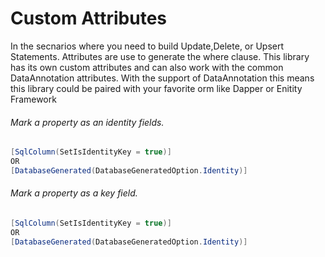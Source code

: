 # Custom Attributes
In the secnarios where you need to build Update,Delete, or Upsert Statements. Attributes are use to generate the where clause. This library has its own custom attributes and can also work with the common DataAnnotation attributes. With the support of DataAnnotation this means this library could be paired with your favorite orm like Dapper or Enitity Framework 

###### Mark a property as an identity fields. 
```csharp
[SqlColumn(SetIsIdentityKey = true)]
OR 
[DatabaseGenerated(DatabaseGeneratedOption.Identity)]
```

###### Mark a property as a key field. 
```csharp
[SqlColumn(SetIsIdentityKey = true)]
OR 
[DatabaseGenerated(DatabaseGeneratedOption.Identity)]
```






<!-- 
#### Storing Columns As CSV, XML, & JSON

```csharp
[SqlColumn(SerializableType = SerializableType.Json)]
or 
[SqlColumn(SerializableType = SerializableType.Xml)]
or 
[SqlColumn(SerializableType = SerializableType.Csv)]
```  -->